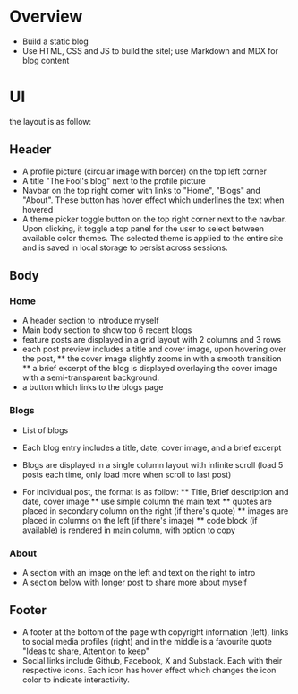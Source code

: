# Overview
* Build a static blog
* Use HTML, CSS and JS to build the sitel; use Markdown and MDX for blog content

# UI

the layout is as follow:

## Header

* A profile picture (circular image with border) on the top left corner
* A title "The Fool's blog" next to the profile picture
* Navbar on the top right corner with links to "Home", "Blogs" and "About". These button has hover effect which underlines the text when hovered
* A theme picker toggle button on the top right corner next to the navbar. Upon clicking, it toggle a top panel for the user to select between available color themes.  The selected theme is applied to the entire site and is saved in local storage to persist across sessions.

## Body

### Home

* <intro> A header section to introduce myself
* <featured posts>  Main body section to show top 6 recent blogs
* feature posts are displayed in a grid layout with 2 columns and 3 rows
* each post preview includes a title and cover image, upon hovering over the post,
  ** the cover image slightly zooms in with a smooth transition
  ** a brief excerpt of the blog is displayed overlaying the cover image with a semi-transparent background.
* a button <show all posts> which links to the blogs page

### Blogs

* List of blogs
* Each blog entry includes a title, date, cover image, and a brief excerpt
* Blogs are displayed in a single column layout with infinite scroll (load 5 posts each time, only load more when scroll to last post)

* For individual post, the format is as follow:
** Title, Brief description and date, cover image
** use simple column the main text
** quotes are placed in secondary column on the right (if there's quote)
** images are placed in columns on the left (if there's image)
** code block (if available) is rendered in main column, with option to copy

### About

* A section with an image on the left and text on the right to intro
* A section below with longer post to share more about myself

## Footer

* A footer at the bottom of the page with copyright information (left), links to social media profiles (right) and in the middle is a favourite quote "Ideas to share, Attention to keep"
* Social links include Github, Facebook, X and Substack. Each with their respective icons. Each icon has hover effect which changes the icon color to indicate interactivity.
